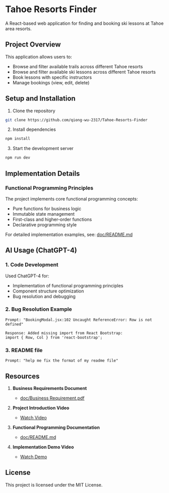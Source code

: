 # Tahoe Resorts Finder

A React-based web application for finding and booking ski lessons at Tahoe area resorts.

## Project Overview

This application allows users to:
- Browse and filter available trails across different Tahoe resorts
- Browse and filter available ski lessons across different Tahoe resorts
- Book lessons with specific instructors
- Manage bookings (view, edit, delete)


## Setup and Installation

1. Clone the repository
```bash
git clone https://github.com/qiong-wu-2317/Tahoe-Resorts-Finder
```

2. Install dependencies
```bash
npm install
```

3. Start the development server
```bash
npm run dev
```

## Implementation Details

### Functional Programming Principles
The project implements core functional programming concepts:
- Pure functions for business logic
- Immutable state management
- First-class and higher-order functions
- Declarative programming style


For detailed implementation examples, see: [doc/README.md](doc/README.md)

## AI Usage (ChatGPT-4)

### 1. Code Development
Used ChatGPT-4 for:
- Implementation of functional programming principles
- Component structure optimization
- Bug resolution and debugging

### 2. Bug Resolution Example
```
Prompt: "BookingModal.jsx:102 Uncaught ReferenceError: Row is not defined"

Response: Added missing import from React Bootstrap:
import { Row, Col } from 'react-bootstrap';
```

### 3. README file
```
Prompt: "help me fix the format of my readme file"
```



## Resources

1. **Business Requirements Document**
   - [doc/Business Requirement.pdf](doc/Business%20Requirement.pdf)

2. **Project Introduction Video**
   - [Watch Video](https://drive.google.com/file/d/1Jzw2xOWU1JyYz2RRuEob_Q13asK3knp1/view?usp=sharing)

3. **Functional Programming Documentation**
   - [doc/README.md](doc/README.md)

4. **Implementation Demo Video**
   - [Watch Demo](https://drive.google.com/file/d/1Jzw2xOWU1JyYz2RRuEob_Q13asK3knp1/view?usp=sharing)


## License

This project is licensed under the MIT License.
